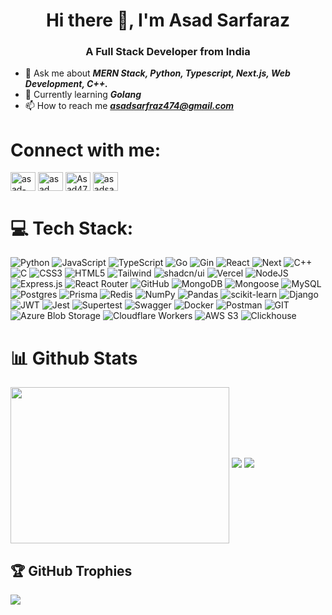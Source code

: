 <h1 align = "center">Hi there 👋, I'm Asad Sarfaraz</h1>
<h3 align="center">A Full Stack Developer from India</h3>

- 💬 Ask me about ***MERN Stack, Python, Typescript, Next.js, Web Development, C++.***
- 🌱 Currently learning ***Golang***
- 📫 How to reach me ***asadsarfraz474@gmail.com***

<h1 align="left">Connect with me:</h1>
<p align="left">
<a href="https://www.linkedin.com/in/asad-sarfaraz/" target="blank"><img align="center" src="https://raw.githubusercontent.com/rahuldkjain/github-profile-readme-generator/master/src/images/icons/Social/linked-in-alt.svg" alt="asad-sarfaraz-4384a8230" height="30" width="40" /></a>
<a href="https://www.instagram.com/asad__sarfaraz/" target="blank"><img align="center" src="https://raw.githubusercontent.com/rahuldkjain/github-profile-readme-generator/master/src/images/icons/Social/instagram.svg" alt="asad__sarfaraz" height="30" width="40" /></a>
<a href="https://leetcode.com/Asad474/" target="blank"><img align="center" src="https://raw.githubusercontent.com/rahuldkjain/github-profile-readme-generator/master/src/images/icons/Social/leet-code.svg" alt="Asad474" height="30" width="40" /></a>
<a href="https://auth.geeksforgeeks.org/user/asadsarfraz474" target="blank"><img align="center" src="https://raw.githubusercontent.com/rahuldkjain/github-profile-readme-generator/master/src/images/icons/Social/geeks-for-geeks.svg" alt="asadsarfraz474" height="30" width="40" /></a>  
</p>

# 💻 Tech Stack:
![Python](https://img.shields.io/badge/python-3670A0?style=for-the-badge&logo=python&logoColor=ffdd54) 
![JavaScript](https://img.shields.io/badge/javascript-%23323330.svg?style=for-the-badge&logo=javascript&logoColor=%23F7DF1E) 
![TypeScript](https://img.shields.io/badge/typescript-%23007ACC.svg?style=for-the-badge&logo=typescript&logoColor=white) 
![Go](https://img.shields.io/badge/Go-00ADD8?logo=go&logoColor=white&style=for-the-badge) 
![Gin](https://img.shields.io/badge/Gin-008ECF?logo=go&logoColor=white&style=for-the-badge) 
![React](https://img.shields.io/badge/react-%2320232a.svg?style=for-the-badge&logo=react&logoColor=%2361DAFB) 
![Next](https://img.shields.io/badge/next.js-000000?style=for-the-badge&logo=nextdotjs&logoColor=white) 
![C++](https://img.shields.io/badge/c++-%2300599C.svg?style=for-the-badge&logo=c%2B%2B&logoColor=white) 
![C](https://img.shields.io/badge/c-%2300599C.svg?style=for-the-badge&logo=c&logoColor=white) 
![CSS3](https://img.shields.io/badge/css3-%231572B6.svg?style=for-the-badge&logo=css3&logoColor=white) 
![HTML5](https://img.shields.io/badge/html5-%23E34F26.svg?style=for-the-badge&logo=html5&logoColor=white) 
![Tailwind](https://img.shields.io/badge/tailwindcss-0F172A?style=for-the-badge&logo=tailwindcss) 
![shadcn/ui](https://img.shields.io/badge/shadcn/ui-000000?style=for-the-badge&logo=tailwindcss&logoColor=white) 
![Vercel](https://img.shields.io/badge/vercel-%23000000.svg?style=for-the-badge&logo=vercel&logoColor=white) 
![NodeJS](https://img.shields.io/badge/node.js-6DA55F?style=for-the-badge&logo=node.js&logoColor=white) 
![Express.js](https://img.shields.io/badge/express.js-%23404d59.svg?style=for-the-badge&logo=express&logoColor=%2361DAFB) 
![React Router](https://img.shields.io/badge/React_Router-CA4245?style=for-the-badge&logo=react-router&logoColor=white) 
![GitHub](https://img.shields.io/badge/GitHub-%23121011.svg?style=for-the-badge&logo=github&logoColor=white) 
![MongoDB](https://img.shields.io/badge/MongoDB-%234ea94b.svg?style=for-the-badge&logo=mongodb&logoColor=white) 
![Mongoose](https://img.shields.io/badge/Mongoose-880000?logo=mongodb&logoColor=white&style=for-the-badge) 
![MySQL](https://img.shields.io/badge/mysql-%2300f.svg?style=for-the-badge&logo=mysql&logoColor=white) 
![Postgres](https://img.shields.io/badge/postgres-%23316192.svg?style=for-the-badge&logo=postgresql&logoColor=white) 
![Prisma](https://img.shields.io/badge/Prisma-2D3748?logo=prisma&logoColor=white&style=for-the-badge) 
![Redis](https://img.shields.io/badge/Redis-DC382D?logo=redis&logoColor=white&style=for-the-badge) 
![NumPy](https://img.shields.io/badge/numpy-%23013243.svg?style=for-the-badge&logo=numpy&logoColor=white) 
![Pandas](https://img.shields.io/badge/pandas-%23150458.svg?style=for-the-badge&logo=pandas&logoColor=white) 
![scikit-learn](https://img.shields.io/badge/scikit--learn-F7931E?logo=scikitlearn&logoColor=white&style=for-the-badge) 
![Django](https://img.shields.io/badge/django-%23092E20.svg?style=for-the-badge&logo=django&logoColor=white) 
![JWT](https://img.shields.io/badge/JWT-black?style=for-the-badge&logo=JSON%20web%20tokens) 
![Jest](https://img.shields.io/badge/Jest-323330?logo=jest&logoColor=white&style=for-the-badge) 
![Supertest](https://img.shields.io/badge/Supertest-FF0000?logo=supertest&logoColor=white&style=for-the-badge) 
![Swagger](https://img.shields.io/badge/Swagger-85EA2D?logo=swagger&logoColor=white&style=for-the-badge) 
![Docker](https://img.shields.io/badge/Docker-2496ED?logo=docker&logoColor=white&style=for-the-badge) 
![Postman](https://img.shields.io/badge/Postman-FF6C37?style=for-the-badge&logo=postman&logoColor=white) 
![GIT](https://img.shields.io/badge/Git-fc6d26?style=for-the-badge&logo=git&logoColor=white) 
![Azure Blob Storage](https://img.shields.io/badge/Azure_Blob_Storage-0078D4?style=for-the-badge&logo=microsoftazure&logoColor=white) 
![Cloudflare Workers](https://img.shields.io/badge/Cloudflare_Workers-F38020?style=for-the-badge&logo=cloudflare&logoColor=white) 
![AWS S3](https://img.shields.io/badge/AWS_S3-232F3E?style=for-the-badge&logo=amazonaws&logoColor=FF9900) 
![Clickhouse](https://img.shields.io/badge/ClickHouse-000000?style=for-the-badge&logo=clickhouse&logoColor=white)

# 📊 Github Stats
<img align="center" height="250" width="350" src="https://github-readme-stats.vercel.app/api/top-langs/?username=Asad474&layout=compact&langs_count=16&theme=vision-friendly-dark"/> 

<picture>
  <source
    srcset="https://github-readme-stats.vercel.app/api?username=Asad474&show_icons=true&theme=dark"
    media="(prefers-color-scheme: dark)"
  />
  <source
    srcset="https://github-readme-stats.vercel.app/api?username=Asad474&show_icons=true&theme=dark"
    media="(prefers-color-scheme: light), (prefers-color-scheme: no-preference)"
  />
  <img src="https://github-readme-stats.vercel.app/api?username=Asad474&show_icons=true" />
</picture>

 <picture>
    <source
      srcset="https://streak-stats.demolab.com/?user=Asad474&theme=dark"
      media="(prefers-color-scheme: dark)"
    />
    <source
      srcset="https://streak-stats.demolab.com/?user=Asad474&theme=dark"
      media="(prefers-color-scheme: light)"
    />
    <img src="https://streak-stats.demolab.com/?user=Asad474" />
</picture>

## 🏆 GitHub Trophies
![](https://github-profile-trophy.vercel.app/?username=Asad474&theme=algolia&no-frame=true&no-bg=true&margin-w=4)
